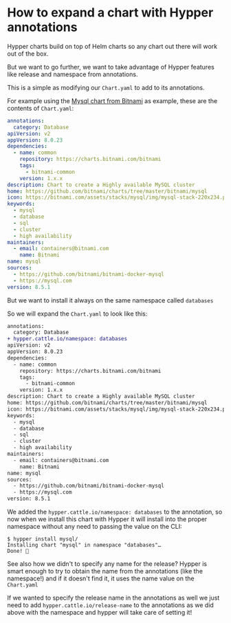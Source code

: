 # How to expand a chart with Hypper annotations

Hypper charts build on top of Helm charts so any chart out there will work out of the box.

But we want to go further, we want to take advantage of Hypper features like release and namespace from annotations.

This is a simple as modifying our `Chart.yaml` to add to its annotations.


For example using the [Mysql chart from Bitnami](https://github.com/bitnami/charts/tree/master/bitnami/mysql) as example, these are the contents of `Chart.yaml`:

```yaml
annotations:
  category: Database
apiVersion: v2
appVersion: 8.0.23
dependencies:
  - name: common
    repository: https://charts.bitnami.com/bitnami
    tags:
      - bitnami-common
    version: 1.x.x
description: Chart to create a Highly available MySQL cluster
home: https://github.com/bitnami/charts/tree/master/bitnami/mysql
icon: https://bitnami.com/assets/stacks/mysql/img/mysql-stack-220x234.png
keywords:
  - mysql
  - database
  - sql
  - cluster
  - high availability
maintainers:
  - email: containers@bitnami.com
    name: Bitnami
name: mysql
sources:
  - https://github.com/bitnami/bitnami-docker-mysql
  - https://mysql.com
version: 8.5.1
```

But we want to install it always on the same namespace called `databases`

So we will expand the `Chart.yaml` to look like this:

```diff
annotations:
  category: Database
+ hypper.cattle.io/namespace: databases
apiVersion: v2
appVersion: 8.0.23
dependencies:
  - name: common
    repository: https://charts.bitnami.com/bitnami
    tags:
      - bitnami-common
    version: 1.x.x
description: Chart to create a Highly available MySQL cluster
home: https://github.com/bitnami/charts/tree/master/bitnami/mysql
icon: https://bitnami.com/assets/stacks/mysql/img/mysql-stack-220x234.png
keywords:
  - mysql
  - database
  - sql
  - cluster
  - high availability
maintainers:
  - email: containers@bitnami.com
    name: Bitnami
name: mysql
sources:
  - https://github.com/bitnami/bitnami-docker-mysql
  - https://mysql.com
version: 8.5.1
```

We added the `hypper.cattle.io/namespace: databases` to the annotation, so now when we install this chart with Hypper it will install into the proper namespace without any need to passing the value on the CLI:

```terminal
$ hypper install mysql/                 
Installing chart "mysql" in namespace "databases"…
Done! 👏 

```

See also how we didn't to specify any name for the release? Hypper is smart enough to try to obtain the name from the annotations (like the namespace!) and if it doesn't find it, it uses the name value on the `Chart.yaml`

If we wanted to specify the release name in the annotations as well we just need to add `hypper.cattle.io/release-name` to the annotations as we did above with the namespace and hypper will take care of setting it!

